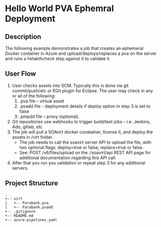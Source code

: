 # Hello World PVA Ephemral Deployment

## Description
The following example demonstrates a job that creates an ephemeral Docker container in Azure and upload/deploys/replaces a pva on the server and runs a hetakthcheck step against it to validate it.

## User Flow

1.	User checks assets into SCM. Typically this is done via git commit/push/etc or EGit plugin for Eclipse. The user may check in any or all of the following:
	1.	.pva file – virtual asset
	2.	.pvadd file - deployment details if deploy option in step 3 is set to false 
	3.	.pmpdd file – proxy (optional).
2.	Git repositories use webhooks to trigger build/test jobs – i.e. Jenkins, Ado, gitlab, etc
3.	The job will pull a SOAvirt docker conatainer, license it, and deploy the assets in /virt folder.
   	- The job needs to call the soavirt server API to upload the file, with two optional flags: deploy=true or false; replace=true or false.
	- See:  POST /v6/files/upload on the <host>:<port>/soavirt/api REST API page for additional documentation regarding this API call.
4.	After that you run you validation or repeat step 3 for any additional servers.

## Project Structure

```
.
+-- virt
|   +-- Parabank.pva
|   +-- Parabank.pvadd
+-- .gitignore
+-- README.md
+-- azure-pipelines.yaml
``` 

